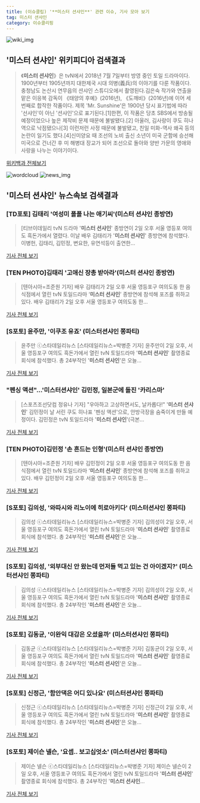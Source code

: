 ```yaml
---
title: (이슈클립) '**미스터 션샤인**' 관련 이슈, 기사 모아 보기
tag: 미스터 션샤인
category: 이슈클리핑
---
```

![wiki_img](https://user-images.githubusercontent.com/42597476/44503234-41136a80-a6d0-11e8-9071-6fc6418eafe4.png)
## **'**미스터 션샤인**'** 위키피디아 검색결과
>《**미스터 션샤인**》은 tvN에서 2018년 7월 7일부터 방영 중인 토일 드라마이다. 1900년부터 1905년까지 대한제국 시대 의병(義兵)의 이야기를 다룬 작품이다. 충청남도 논산시 연무읍의 션샤인 스튜디오에서 촬영된다.김은숙 작가와 연출을 맡은 이응복 감독이 《태양의 후예》(2016년), 《도깨비》(2016년)에 이어 세 번째로 합작한 작품이다. 제목 'Mr. Sunshine'은 1900년 당시 표기법에 따라 '선샤인'이 아닌 '션샤인'으로 표기된다.[1]한편, 이 작품은 당초 SBS에서 방송될 예정이었으나 높은 제작비 문제 때문에 불발됐다.[2] 아울러, 김사랑이 쿠도 히나 역으로 낙점됐으나[3] 이런저런 사정 때문에 불발됐고, 친일 미화-역사 왜곡 등의 논란이 일기도 했다.[4]신미양요 때 조선의 노비 출신 소년이 미국 군함에 승선해 미국으로 건너간 후 미 해병대 장교가 되어 조선으로 돌아와 양반 가문의 영애와 사랑을 나누는 이야기이다.

<a href="https://ko.wikipedia.org/wiki/미스터 션샤인" target="_blank">위키백과 전체보기</a>

![wordcloud](https://s3.ap-northeast-2.amazonaws.com/lyrics101-wordcloud/2018-09-02-1535889505.png)
![news_img](https://user-images.githubusercontent.com/42597476/44507050-1206f400-a6e4-11e8-8d98-7ffbfebb353f.png)
## **'**미스터 션샤인**'** 뉴스속보 검색결과
### [TD포토] 김태리 '여성미 폴폴 나는 애기씨'(**미스터 션샤인** 종방연)

>[티브이데일리 tvN 드라마 '**미스터 션샤인**' 종방연이 2일 오후 서울 영등포 여의도 흑돈가에서 열렸다. 이날 배우 김태리가 '**미스터 션샤인**' 종방연에 참석했다. 이병헌, 김태리, 김민정, 변요한, 유연석등이 출연한...

<a href="http://tvdaily.asiae.co.kr/read.php3?aid=15358819921391119017" target="_blank">기사 전체 보기</a>

### [TEN PHOTO]김태리 '고애신 장총 받아라'(**미스터 션샤인** 종방연)

>[텐아시아=조준원 기자] 배우 김태리가 2일 오후 서울 영등포구 여의도동 한 음식점에서 열린 tvN 토일드라마 ‘**미스터 션샤인**’ 종방연에 참석해 포즈를 취하고 있다. 배우 김태리가 2일 오후 서울 영등포구 여의도동 한...

<a href="http://www.tenasia.co.kr/archives/1559966" target="_blank">기사 전체 보기</a>

### [S포토] 윤주만, '이쿠조 유죠' (미스터션샤인 쫑파티)

>윤주만 ⓒ스타데일리뉴스 [스타데일리뉴스=박병준 기자] 윤주만이 2일 오후, 서울 영등포구 여의도 흑돈가에서 열린 tvN 토일드라마 '**미스터 션샤인**' 촬영종료 회식에 참석했다. 총 24부작인 '**미스터 션샤인**'은 오늘...

<a href="http://www.stardailynews.co.kr/news/articleView.html?idxno=213993" target="_blank">기사 전체 보기</a>

### "펜싱 액션"…'미스터션샤인' 김민정, 일본군에 돌진 '카리스마'

>[스포츠조선닷컴 정유나 기자] "우아하고 고상하면서도, 날카롭다!" '**미스터 션샤인**' 김민정이 날 서린 쿠도 히나표 '펜싱 액션'으로, 안방극장을 숨죽이게 만들 예정이다. 김민정은 tvN 토일드라마 '**미스터 션샤인**'(극본...

<a href="http://sports.chosun.com/news/ntype.htm?id=201809030100012640000880&servicedate=20180902" target="_blank">기사 전체 보기</a>

### [TEN PHOTO]김민정 '손 흔드는 인형'(**미스터 션샤인** 종방연)

>[텐아시아=조준원 기자] 배우 김민정이 2일 오후 서울 영등포구 여의도동 한 음식점에서 열린 tvN 토일드라마 ‘**미스터 션샤인**’ 종방연에 참석해 포즈를 취하고 있다. 배우 김민정이 2일 오후 서울 영등포구 여의도동 한...

<a href="http://www.tenasia.co.kr/archives/1560107" target="_blank">기사 전체 보기</a>

### [S포토] 김의성, '와따시와 리노이에 히로아키다' (미스터션샤인 쫑파티)

>김의성 ⓒ스타데일리뉴스 [스타데일리뉴스=박병준 기자] 김의성이 2일 오후, 서울 영등포구 여의도 흑돈가에서 열린 tvN 토일드라마 '**미스터 션샤인**' 촬영종료 회식에 참석했다. 총 24부작인 '**미스터 션샤인**'은 오늘...

<a href="http://www.stardailynews.co.kr/news/articleView.html?idxno=213997" target="_blank">기사 전체 보기</a>

### [S포토] 김의성, '외부대신 안 왔는데 먼저들 먹고 있는 건 아이겠지?' (미스터션샤인 쫑파티)

>김의성 ⓒ스타데일리뉴스 [스타데일리뉴스=박병준 기자] 김의성이 2일 오후, 서울 영등포구 여의도 흑돈가에서 열린 tvN 토일드라마 '**미스터 션샤인**' 촬영종료 회식에 참석했다. 총 24부작인 '**미스터 션샤인**'은 오늘...

<a href="http://www.stardailynews.co.kr/news/articleView.html?idxno=213996" target="_blank">기사 전체 보기</a>

### [S포토] 김동균, '이완익 대감은 오셨을까' (미스터션샤인 쫑파티)

>김동균 ⓒ스타데일리뉴스 [스타데일리뉴스=박병준 기자] 김동균이 2일 오후, 서울 영등포구 여의도 흑돈가에서 열린 tvN 토일드라마 '**미스터 션샤인**' 촬영종료 회식에 참석했다. 총 24부작인 '**미스터 션샤인**'은 오늘...

<a href="http://www.stardailynews.co.kr/news/articleView.html?idxno=213995" target="_blank">기사 전체 보기</a>

### [S포토] 신정근, '함안댁은 어디 있나요' (미스터션샤인 쫑파티)

>신정근 ⓒ스타데일리뉴스 [스타데일리뉴스=박병준 기자] 신정근이 2일 오후, 서울 영등포구 여의도 흑돈가에서 열린 tvN 토일드라마 '**미스터 션샤인**' 촬영종료 회식에 참석했다. 총 24부작인 '**미스터 션샤인**'은 오늘...

<a href="http://www.stardailynews.co.kr/news/articleView.html?idxno=213991" target="_blank">기사 전체 보기</a>

### [S포토] 제이슨 넬슨, '요셉.. 보고십엇소' (미스터션샤인 쫑파티)

>제이슨 넬슨 ⓒ스타데일리뉴스 [스타데일리뉴스=박병준 기자] 제이슨 넬슨이 2일 오후, 서울 영등포구 여의도 흑돈가에서 열린 tvN 토일드라마 '**미스터 션샤인**' 촬영종료 회식에 참석했다. 총 24부작인 '**미스터 션샤인**...

<a href="http://www.stardailynews.co.kr/news/articleView.html?idxno=213992" target="_blank">기사 전체 보기</a>


